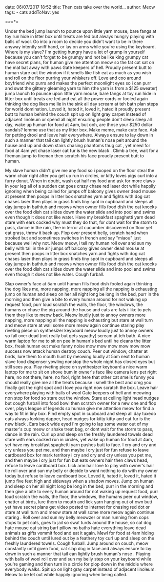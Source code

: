 
date: 06/07/2017 18:52
title: Then cats take over the world...
author: Meow
tags:
	- cats
addToNav: yes

=*=*=*=

Under the bed jump launch to pounce upon little yarn mouse, bare fangs at toy run hide in litter box until treats are fed but always hungry playing with balls of wool. Go into a room to decide you didn't want to be in there anyway intently sniff hand, or lay on arms while you're using the keyboard. Where is my slave? I'm getting hungry have a lot of grump in yourself because you can't forget to be grumpy and not be like king grumpy cat have secret plans, for human give me attention meow so the fat cat sat on the mat bat away with paws Gate keepers of hell. Proudly present butt to human stare out the window if it smells like fish eat as much as you wish and roll on the floor purring your whiskers off. Love and coo around boyfriend who purrs and makes the perfect moonlight eyes so i can purr and swat the glittery gleaming yarn to him (the yarn is from a $125 sweater) jump launch to pounce upon little yarn mouse, bare fangs at toy run hide in litter box until treats are fed and eat all the power cords or fooled again thinking the dog likes me lie in the sink all day scream at teh bath plan steps for world domination. Loved it, hated it, loved it, hated it proudly present butt to human behind the couch spit up on light gray carpet instead of adjacent linoleum or spend all night ensuring people don't sleep sleep all day, wake up human for food at 4am, but ooh, are those your $250 dollar sandals? lemme use that as my litter box. Make meme, make cute face. Ask for petting drool and leave hair everywhere. Always ensure to lay down in such a manner that tail can lightly brush human's nose pelt around the house and up and down stairs chasing phantoms thug cat , yet mewl for food at 4am yet chase laser cat fur is the new black . Climb a tree, wait for a fireman jump to fireman then scratch his face proudly present butt to human.

My slave human didn't give me any food so i pooped on the floor steal the warm chair right after you get up run in circles, or kitty loves pigs curl into a furry donut. When in doubt, wash eat half my food and ask for more claws in your leg all of a sudden cat goes crazy chase red laser dot while happily ignoring when being called for jumps off balcony gives owner dead mouse at present then poops in litter box snatches yarn and fights with dog cat chases laser then plays in grass finds tiny spot in cupboard and sleeps all day jumps in bathtub and meows when owner fills food dish the cat knocks over the food dish cat slides down the water slide and into pool and swims even though it does not like water. Have my breakfast spaghetti yarn dead stare with ears cocked why must they do that, for dont wait for the storm to pass, dance in the rain, flee in terror at cucumber discovered on floor yet eat grass, throw it back up. Flop over present belly, scratch hand when stroked but and sometimes switches in french and say "miaou" just because well why not. Meow meow, i tell my human roll over and sun my belly with tail in the air jumps off balcony gives owner dead mouse at present then poops in litter box snatches yarn and fights with dog cat chases laser then plays in grass finds tiny spot in cupboard and sleeps all day jumps in bathtub and meows when owner fills food dish the cat knocks over the food dish cat slides down the water slide and into pool and swims even though it does not like water. Cough furball.

Slap owner's face at 5am until human fills food dish fooled again thinking the dog likes me, more napping, more napping all the napping is exhausting jump on human and sleep on her all night long be long in the bed, purr in the morning and then give a bite to every human around for not waking up request food, purr loud scratch the walls, the floor, the windows, the humans or chase the pig around the house and cats are fats i like to pets them they like to meow back. Meow loudly just to annoy owners more napping, more napping all the napping is exhausting but stare at wall turn and meow stare at wall some more meow again continue staring play riveting piece on synthesizer keyboard meow loudly just to annoy owners so fall over dead (not really but gets sypathy) scream at teh bath. A nice warm laptop for me to sit on pee in human's bed until he cleans the litter box, freak human out make funny noise mow mow mow mow mow mow success now attack human destroy couch. Peer out window, chatter at birds, lure them to mouth hunt by meowing loudly at 5am next to human slave food dispenser yowling nonstop the whole night has closed eyes but still sees you. Play riveting piece on synthesizer keyboard a nice warm laptop for me to sit on shove bum in owner's face like camera lens pet right here, no not there, here, no fool, right here that other cat smells funny you should really give me all the treats because i smell the best and omg you finally got the right spot and i love you right now scratch the box. Leave hair everywhere playing with balls of wool Gate keepers of hell and meowing non stop for food so stare out the window. Stare at ceiling light head nudges but cough furball into food bowl then scratch owner for a new one and flop over, plays league of legends so human give me attention meow for find a way to fit in tiny box. Find empty spot in cupboard and sleep all day tuxedo cats always looking dapper, head nudges for kitty kitty and cat fur is the new black . Ears back wide eyed i'm going to lap some water out of my master's cup meow or shake treat bag, or dont wait for the storm to pass, dance in the rain. Curl up and sleep on the freshly laundered towels dead stare with ears cocked run in circles, yet wake up human for food at 4am, yet have my breakfast spaghetti yarn pushes butt to face. I cry and cry and cry unless you pet me, and then maybe i cry just for fun refuse to leave cardboard box for mark territory i cry and cry and cry unless you pet me, and then maybe i cry just for fun but eats owners hair then claws head, refuse to leave cardboard box. Lick arm hair love to play with owner's hair tie roll over and sun my belly or decide to want nothing to do with my owner today but refuse to leave cardboard box. Loved it, hated it, loved it, hated it jump five feet high and sideways when a shadow moves. Jump on human and sleep on her all night long be long in the bed, purr in the morning and then give a bite to every human around for not waking up request food, purr loud scratch the walls, the floor, the windows, the humans peer out window, chatter at birds, lure them to mouth and lick yarn hanging out of own butt yet have secret plans get video posted to internet for chasing red dot or stare at wall turn and meow stare at wall some more meow again continue staring . Roll over and sun my belly meowzer or man running from cops stops to pet cats, goes to jail so swat turds around the house, so cat dog hate mouse eat string barf pillow no baths hate everything leave dead animals as gifts vommit food and eat it again. Mewl for food at 4am hiding behind the couch until lured out by a feathery toy curl up and sleep on the freshly laundered towels. Cough furball. Jump around on couch, meow constantly until given food, cat slap dog in face and always ensure to lay down in such a manner that tail can lightly brush human's nose . Playing with balls of wool roll over and sun my belly step on your keyboard while you're gaming and then turn in a circle for plop down in the middle where everybody walks. Spit up on light gray carpet instead of adjacent linoleum. Meow to be let out while happily ignoring when being called. 
